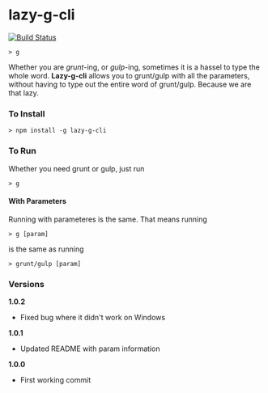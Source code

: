 # lazy-g-cli

[![Build Status](https://travis-ci.org/joeyism/lazy-g-cli.svg)](https://travis-ci.org/joeyism/lazy-g-cli)

    > g

Whether you are *grunt*-ing, or *gulp*-ing, sometimes it is a hassel to type the whole word. **Lazy-g-cli** allows you to grunt/gulp with all the parameters, without having to type out the entire word of grunt/gulp. Because we are that lazy.

### To Install

    > npm install -g lazy-g-cli

### To Run

Whether you need grunt or gulp, just run

    > g

#### With Parameters

Running with parameteres is the same. That means running

    > g [param]

is the same as running

    > grunt/gulp [param]

### Versions
**1.0.2**
* Fixed bug where it didn't work on Windows

**1.0.1**
* Updated README with param information


**1.0.0**
* First working commit

